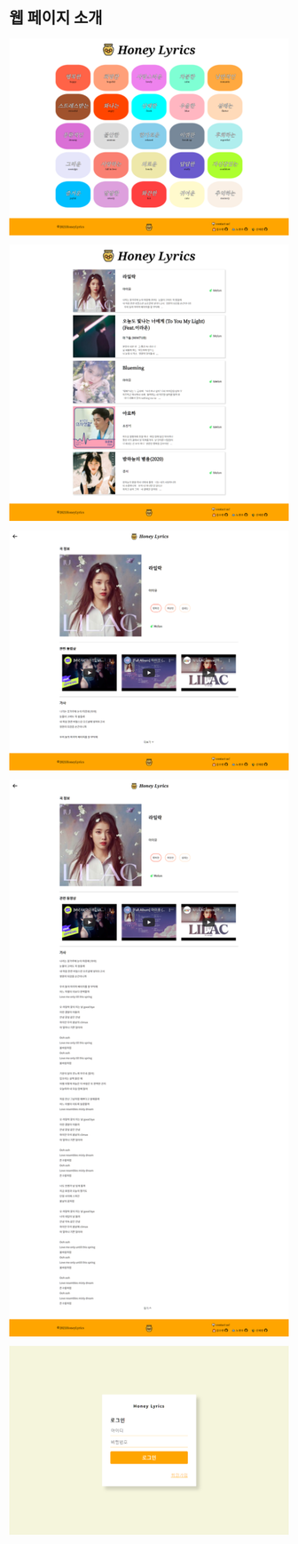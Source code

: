 # 웹 페이지 소개

![](../.gitbook/assets/honey-lyrics.web.app_-0-.png)

![](../.gitbook/assets/honey-lyrics.web.app_-1-.png)

![](../.gitbook/assets/honey-lyrics.web.app_-2-.png)

![](../.gitbook/assets/honey-lyrics.web.app_-3-.png)

![](../.gitbook/assets/honey-lyrics.web.app_login.png)


